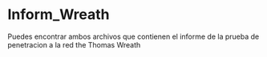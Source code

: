 # Inform_Wreath

Puedes encontrar ambos archivos que contienen el informe de la prueba de penetracion a la red the Thomas Wreath

